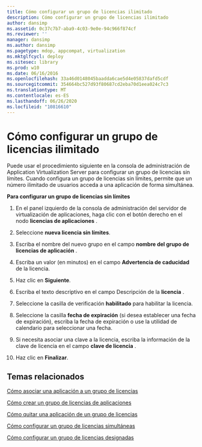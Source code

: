 ```yaml
---
title: Cómo configurar un grupo de licencias ilimitado
description: Cómo configurar un grupo de licencias ilimitado
author: dansimp
ms.assetid: 0c37c7b7-aba9-4c03-9e0e-94c966f874cf
ms.reviewer: ''
manager: dansimp
ms.author: dansimp
ms.pagetype: mdop, appcompat, virtualization
ms.mktglfcycl: deploy
ms.sitesec: library
ms.prod: w10
ms.date: 06/16/2016
ms.openlocfilehash: 33a46d0148045baadda6cae5d4e05837dafd5cdf
ms.sourcegitcommit: 354664bc527d93f80687cd2eba70d1eea024c7c3
ms.translationtype: MT
ms.contentlocale: es-ES
ms.lasthandoff: 06/26/2020
ms.locfileid: "10816610"
---
```

# Cómo configurar un grupo de licencias ilimitado


Puede usar el procedimiento siguiente en la consola de administración de Application Virtualization Server para configurar un grupo de licencias sin límites. Cuando configura un grupo de licencias sin límites, permite que un número ilimitado de usuarios acceda a una aplicación de forma simultánea.

**Para configurar un grupo de licencias sin límites**

1.  En el panel izquierdo de la consola de administración del servidor de virtualización de aplicaciones, haga clic con el botón derecho en el nodo **licencias de aplicaciones** .

2.  Seleccione **nueva licencia sin límites**.

3.  Escriba el nombre del nuevo grupo en el campo **nombre del grupo de licencias de aplicación** .

4.  Escriba un valor (en minutos) en el campo **Advertencia de caducidad** de la licencia.

5.  Haz clic en **Siguiente**.

6.  Escriba el texto descriptivo en el campo Descripción de la **licencia** .

7.  Seleccione la casilla de verificación **habilitado** para habilitar la licencia.

8.  Seleccione la casilla **fecha de expiración** (si desea establecer una fecha de expiración), escriba la fecha de expiración o use la utilidad de calendario para seleccionar una fecha.

9.  Si necesita asociar una clave a la licencia, escriba la información de la clave de licencia en el campo **clave de licencia** .

10. Haz clic en **Finalizar**.

## Temas relacionados


[Cómo asociar una aplicación a un grupo de licencias](how-to-associate-an-application-with-a-license-group.md)

[Cómo crear un grupo de licencias de aplicaciones](how-to-create-an-application-license-group.md)

[Cómo quitar una aplicación de un grupo de licencias](how-to-remove-an-application-from-a-license-group.md)

[Cómo configurar un grupo de licencias simultáneas](how-to-set-up-a-concurrent-license-group.md)

[Cómo configurar un grupo de licencias designadas](how-to-set-up-a-named-license-group.md)

 

 






